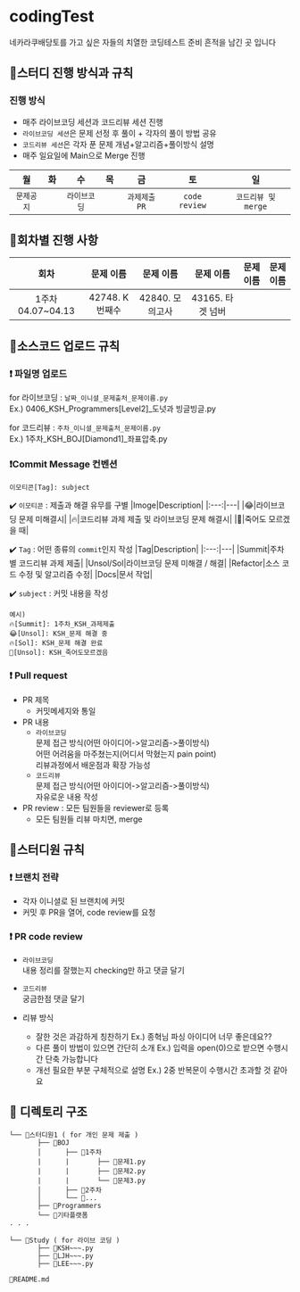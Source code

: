 # codingTest
네카라쿠배당토를 가고 싶은 자들의 치열한 코딩테스트 준비 흔적을 남긴 곳 입니다

## :large_orange_diamond:스터디 진행 방식과 규칙
### 진행 방식
- 매주 라이브코딩 세션과 코드리뷰 세션 진행
- `라이브코딩 세션`은 문제 선정 후 풀이 + 각자의 풀이 방법 공유
- `코드리뷰 세션`은 각자 푼 문제 개념+알고리즘+풀이방식 설명
- 매주 일요일에 Main으로 Merge 진행

|월|화|수|목|금|토|일|
|:---:|:---:|:---:|:---:|:---:|:---:|:---:|
|`문제공지`||`라이브코딩`||`과제제출 PR`|`code review`|`코드리뷰 및 merge`|


## :large_orange_diamond:회차별 진행 사항

|회차|문제 이름|문제 이름|문제 이름|문제 이름|문제 이름|
|:---:|:---:|:---:|:---:|:---:|:---:|
|1주차 04.07~04.13|42748. K번째수|42840. 모의고사|43165. 타겟 넘버|||

## :large_orange_diamond:소스코드 업로드 규칙
### :exclamation: 파일명 업로드
for 라이브코딩 : `날짜_이니셜_문제출처_문제이름.py`<br>
Ex.) 0406_KSH_Programmers[Level2]_도넛과 빙글빙글.py <br>

for 코드리뷰 : `주차_이니셜_문제출처_문제이름.py` <br>
Ex.) 1주차_KSH_BOJ[Diamond1]_좌표압축.py

### :exclamation:Commit Message 컨벤션
```
이모티콘[Tag]: subject
```
:heavy_check_mark: `이모티콘` : 제출과 해결 유무를 구별
|Imoge|Description|
|:---:|---|
|:joy:|라이브코딩 문제 미해결시|
|:fire:|코드리뷰 과제 제출 및 라이브코딩 문제 해결시|
|:shit:|죽어도 모르겠을 때|

:heavy_check_mark: `Tag` : 어떤 종류의 `commit`인지 작성
|Tag|Description|
|:---:|---|
|Summit|주차별 코드리뷰 과제 제출|
|Unsol/Sol|라이브코딩 문제 미해결 / 해결|
|Refactor|소스 코드 수정 및 알고리즘 수정|
|Docs|문서 작업|

:heavy_check_mark: `subject` : 커밋 내용을 작성
```
예시)
🔥[Summit]: 1주차_KSH_과제제출
😂[Unsol]: KSH_문제 해결 중
🔥[Sol]: KSH_문제 해결 완료
💩[Unsol]: KSH_죽어도모르겠음
```

### :exclamation: Pull request
- PR 제목
    - 커밋메세지와 통일
- PR 내용<br>
    - `라이브코딩`<br>
    문제 접근 방식(어떤 아이디어->알고리즘->풀이방식)<br>
    어떤 어려움을 마주쳤는지(어디서 막혔는지 pain point)<br>
    리뷰과정에서 배운점과 확장 가능성
    - `코드리뷰`<br>
    문제 접근 방식(어떤 아이디어->알고리즘->풀이방식)<br>
    자유로운 내용 작성
- PR review : 모든 팀원들을 reviewer로 등록
    - 모든 팀원들 리뷰 마치면, merge


## :large_orange_diamond:스터디원 규칙
### :exclamation: 브랜치 전략
- 각자 이니셜로 된 브랜치에 커밋
- 커밋 후 PR을 열어, code review를 요청

### :exclamation: PR code review
- `라이브코딩`<br>
    내용 정리를 잘했는지 checking만 하고 댓글 달기

- `코드리뷰`<br>
    궁금한점 댓글 달기

- 리뷰 방식
    - 잘한 것은 과감하게 칭찬하기 Ex.) 종혁님 파싱 아이디어 너무 좋은데요??
    - 다른 풀이 방법이 있으면 간단히 소개 Ex.) 입력을 open(0)으로 받으면 수행시간 단축 가능합니다
    - 개선 필요한 부분 구체적으로 설명 Ex.) 2중 반복문이 수행시간 초과할 것 같아요


## :large_orange_diamond: 디렉토리 구조
```
└── 📂스터디원1 ( for 개인 문제 제출 )
       ├── 📂BOJ
       │      ├── 📂1주차
       |      |       ├── 💾문제1.py
       |      |       ├── 💾문제2.py
       |      |       └── 💾문제3.py
       │      ├── 📂2주차
       │      └── 📂...
       ├── 📂Programmers
       └── 📂기타플랫폼
. . .
 
└── 📂Study ( for 라이브 코딩 )
       ├── 💾KSH~~~.py
       ├── 💾LJH~~~.py
       ├── 💾LEE~~~.py

💾README.md
```
